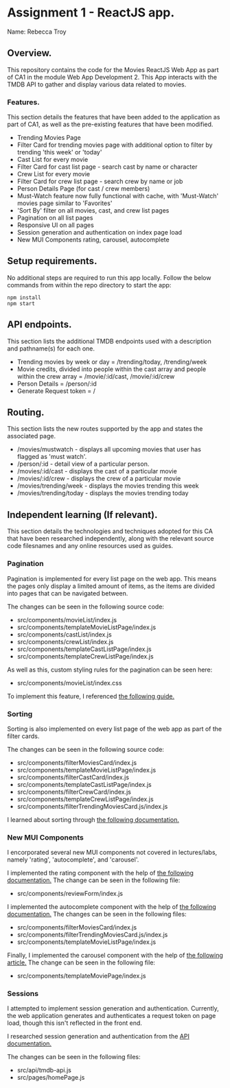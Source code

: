 # Assignment 1 - ReactJS app.

Name: Rebecca Troy

## Overview.

This repository contains the code for the Movies ReactJS Web App as part of CA1 in the 
module Web App Development 2. This App interacts with the TMDB API to gather and display
various data related to movies.

### Features.

This section details the features that have been added to the application as part of
CA1, as well as the pre-existing features that have been modified.

+ Trending Movies Page
+ Filter Card for trending movies page with additional option to filter by trending
'this week' or 'today'
+ Cast List for every movie
+ Filter Card for cast list page - search cast by name or character
+ Crew List for every movie
+ Filter Card for crew list page - search crew by name or job
+ Person Details Page (for cast / crew members)
+ Must-Watch feature now fully functional with cache, with 'Must-Watch' movies page similar
to 'Favorites'
+ 'Sort By' filter on all movies, cast, and crew list pages
+ Pagination on all list pages
+ Responsive UI on all pages
+ Session generation and authentication on index page load
+ New MUI Components rating, carousel, autocomplete

## Setup requirements.

No additional steps are required to run this app locally. Follow the below commands from
within the repo directory to start the app:
```
npm install
npm start
```

## API endpoints.

This section lists the additional TMDB endpoints used with a description
and pathname(s) for each one.

+ Trending movies by week or day = /trending/today, /trending/week
+ Movie credits, divided into people within the cast array and people within the crew
array = /movie/:id/cast, /movie/:id/crew
+ Person Details = /person/:id
+ Generate Request token = /

## Routing.

This section lists the new routes supported by the app and states the
associated page.

+ /movies/mustwatch - displays all upcoming movies that user has flagged as 'must watch'.
+ /person/:id - detail view of a particular person.
+ /movies/:id/cast - displays the cast of a particular movie
+ /movies/:id/crew - displays the crew of a particular movie
+ /movies/trending/week - displays the movies trending this week
+ /movies/trending/today - displays the movies trending today

## Independent learning (If relevant).

This section details the technologies and techniques adopted for this CA that have been
researched independently, along with the relevant source code filesnames and any online
resources used as guides.

### Pagination

Pagination is implemented for every list page on the web app. This means the pages only
display a limited amount of items, as the items are divided into pages that can be navigated
between.

The changes can be seen in the following source code:

+ src/components/movieList/index.js
+ src/components/templateMovieListPage/index.js
+ src/components/castList/index.js
+ src/components/crewList/index.js
+ src/components/templateCastListPage/index.js
+ src/components/templateCrewListPage/index.js

As well as this, custom styling rules for the pagination can be seen here:

+ src/components/movieList/index.css

To implement this feature, I referenced [the following guide.](https://github.com/AdeleD/react-paginate#readme)

### Sorting

Sorting is also implemented on every list page of the web app as part of the filter cards.

The changes can be seen in the following source code:

+ src/components/filterMoviesCard/index.js
+ src/components/templateMovieListPage/index.js
+ src/components/filterCastCard/index.js
+ src/components/templateCastListPage/index.js
+ src/components/filterCrewCard/index.js
+ src/components/templateCrewListPage/index.js
+ src/components/filterTrendingMoviesCard.js/index.js

I learned about sorting through [the following documentation.](https://developer.mozilla.org/en-US/docs/Web/JavaScript/Reference/Global_Objects/Array/sort)

### New MUI Components

I encorporated several new MUI components not covered in lectures/labs, namely 'rating',
'autocomplete', and 'carousel'.

I implemented the rating component with the help of [the following documentation.](https://mui.com/material-ui/react-rating/)
The change can be seen in the following file:

+ src/components/reviewForm/index.js

I implemented the autocomplete component with the help of [the following documentation.](https://mui.com/material-ui/react-autocomplete/)
The changes can be seen in the following files:

+ src/components/filterMoviesCard/index.js
+ src/components/filterTrendingMoviesCard.js/index.js
+ src/components/templateMovieListPage/index.js

Finally, I implemented the carousel component with the help of [the following article.](https://www.javatpoint.com/carousel-in-react)
The change can be seen in the following file:

+ src/components/templateMoviePage/index.js

### Sessions

I attempted to implement session generation and authentication. Currently, the
web application generates and authenticates a request token on page load, though this
isn't reflected in the front end.

I researched session generation and authentication from the [API documentation.](https://developers.themoviedb.org/3/authentication/how-do-i-generate-a-session-id)

The changes can be seen in the following files:

+ src/api/tmdb-api.js
+ src/pages/homePage.js